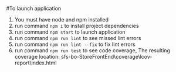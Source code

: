 #To launch application 
 
1. You must have node and npm installed 
2. run command `npm i` to install project dependencies 
3. run command `npm start` to launch application 
4. run command `npm run lint` to see missed lint errors 
5. run command `npm run lint --fix` to fix lint errors 
7. run command `npm run test` to see code coverage, The resulting coverage location: sfs-bo-StoreFrontEnd\coverage\lcov-report\index.html